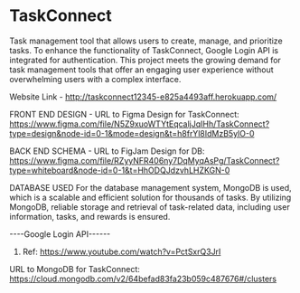 # TaskConnect
Task management tool that allows users to create, manage, and prioritize tasks. To enhance the functionality of TaskConnect, Google Login API is integrated for authentication.
This project meets the growing demand for task management tools that offer an engaging user experience without overwhelming users with a complex interface.

Website Link - http://taskconnect12345-e825a4493aff.herokuapp.com/

FRONT END DESIGN - URL to Figma Design for TaskConnect:
https://www.figma.com/file/N5Z9xuoWTYtEqcaljJqIHh/TaskConnect?type=design&node-id=0-1&mode=design&t=h8frYl8IdMzB5ylO-0

BACK END SCHEMA - URL to FigJam Design for DB:
https://www.figma.com/file/RZyyNFR406ny7DqMyqAsPg/TaskConnect?type=whiteboard&node-id=0-1&t=HhODQJdzvhLHZKGN-0

DATABASE USED
For the database management system, MongoDB is used, which is a scalable and efficient solution for thousands of tasks. By utilizing MongoDB, reliable storage and retrieval of task-related data, including user information, tasks, and rewards is ensured.

----Google Login API------
1. Ref: https://www.youtube.com/watch?v=PctSxrQ3JrI

URL to MongoDB for TaskConnect:
https://cloud.mongodb.com/v2/64befad83fa23b059c487676#/clusters
